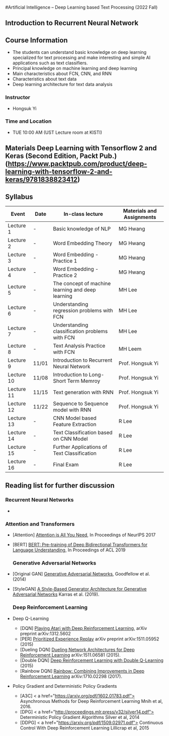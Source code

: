 #Artificial Intelligence – Deep Learning based Text Processing (2022 Fall)  
## Introduction to Recurrent Neural Network 

## Course Information
- The students can understand basic knowledge on deep learning specialized for text processing and make interesting and simple AI applications such as text classifiers.
- Principal knowledge on machine learning and deep learning
- Main characteristics about FCN, CNN, and RNN
- Characteristics about text data
- Deep learning architecture for text data analysis
### Instructor
- Hongsuk Yi 
### Time and Location
-  TUE 10:00 AM (UST Lecture room at KISTI)
## Materials  Deep Learning with Tensorflow 2 and Keras (Second Edition, Packt Pub.) (https://www.packtpub.com/product/deep-learning-with-tensorflow-2-and-keras/9781838823412)


## Syllabus
Event|Date|In-class lecture|Materials and Assignments
|---------|----|-------------|------------|
Lecture 1|-|Basic knowledge of NLP  |MG Hwang | 
Lecture 2|-|Word Embedding Theory |MG Hwang | 
Lecture 3|-|Word Embedding - Practice 1| MG Hwang | 
Lecture 4|-|Word Embedding - Practice 2 | MG Hwang | 
Lecture 5|-|The concept of machine learning and deep learning | MH Lee | 
Lecture 6|-|Understanding regression problems with FCN| MH Lee | 
Lecture 7|-|Understanding classification problems with FCN | MH Lee | 
Lecture 8|-|Text Analysis Practice with FCN | MH Leem | 
Lecture 9|11/01|Introduction to Recurrent Neural Network  | Prof. Hongsuk Yi| 
Lecture 10|11/08|Introduction to Long-Short Term Memroy | Prof. Hongsuk Yi | 
Lecture 11|11/15|Text generation with RNN  |Prof. Hongsuk Yi | 
Lecture 12|11/22|Sequence to Sequence model with RNN |Prof. Hongsuk Yi | 
Lecture 13|-|CNN Model based Feature Extraction| R Lee| 
Lecture 14|-|Text Classification based on CNN Model | R Lee| 
Lecture 15|-|Further Applications of Text Classification  | R Lee | 
Lecture 16|-|Final Exam |R Lee| 


## Reading list for further discussion
  
### Recurrent Neural Networks
- 

### Attention and Transformers

- [Attention] <a href=https://arxiv.org/pdf/1706.03762.pdf> Attention is All You Need</a>, In Proceedings of NeurIPS 2017  
  
- [BERT] <a href=https://www.aclweb.org/anthology/N19-1423> BERT: Pre-training of Deep Bidirectional Transformers for Language Understanding</a>, In Proceedings of ACL 2019

  ### Generative Adversarial Networks  
  
- [Original GAN] <a href="https://arxiv.org/pdf/1406.2661.pdf"> Generative Adversarial Networks</a>, Goodfellow et al. (2014)
- [StyleGAN] <a href="https://arxiv.org/pdf/1812.04948.pdf"> A Style-Based Generator Architecture for Generative Adversarial Networks</a>  Karras et al. (2019).
 

  ### Deep Reinforcement Learning           
- Deep Q-Learning
  - [DQN] <a href="https://www.cs.toronto.edu/~vmnih/docs/dqn.pdf"> Playing Atari with Deep Reinforcement Learning</a>, arXiv preprint arXiv:1312.5602  
  - [PER] <a href="https://arxiv.org/pdf/1511.05952.pdf"> Prioritized Experience Replay</a> arXiv preprint arXiv:1511.05952 (2015) 
  - [Dueling DQN] <a href="https://arxiv.org/pdf/1511.06581.pdf"> Dueling Network Architectures for Deep Reinforcement Learning</a> arXiv:1511.06581 (2015).  
  - [Double DQN] <a href="https://arxiv.org/pdf/1509.06461.pdf">  Deep Reinforcement Learning with Double Q-Learning</a> (2015)  
  - [Rainbow DQN] <a href="https://arxiv.org/pdf/1710.02298.pdf"> Rainbow: Combining Improvements in Deep Reinforcement Learning</a> arXiv:1710.02298 (2017).  
- Policy Gradient and  Deterministic Policy Gradients    
  - [A3C] < a href="https://arxiv.org/pdf/1602.01783.pdf"> Asynchronous Methods for Deep Reinforcement Learning</a> Mnih et al, 2016.  
  - [DPG] < a href="http://proceedings.mlr.press/v32/silver14.pdf"> Deterministic Policy Gradient Algorithms</a> Silver et al, 2014  
  - [DDPG] < a href="https://arxiv.org/pdf/1509.02971.pdf"> Continuous Control With Deep Reinforcement Learning</a> Lillicrap et al, 2015
